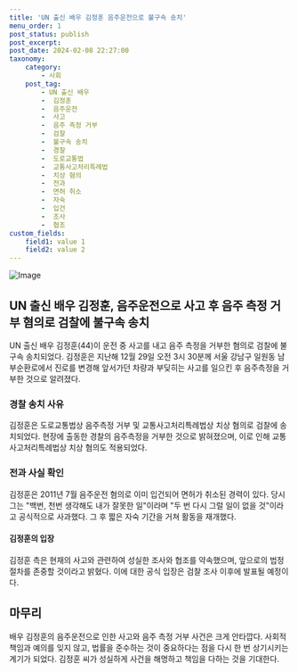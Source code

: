 ```yaml
---
title: 'UN 출신 배우 김정훈 음주운전으로 불구속 송치'
menu_order: 1
post_status: publish
post_excerpt: 
post_date: 2024-02-08 22:27:00
taxonomy:
    category:
        - 사회
    post_tag:
        - UN 출신 배우
        -  김정훈
        -  음주운전
        -  사고
        -  음주 측정 거부
        -  검찰
        -  불구속 송치
        -  경찰
        -  도로교통법
        -  교통사고처리특례법
        -  치상 혐의
        -  전과
        -  면허 취소
        -  자숙
        -  입건
        -  조사
        -  협조
custom_fields:
    field1: value 1
    field2: value 2
---
```


![Image](https://imgnews.pstatic.net/image/015/2024/02/08/0004946945_001_20240208191203438.jpg?type=w647)

## UN 출신 배우 김정훈, 음주운전으로 사고 후 음주 측정 거부 혐의로 검찰에 불구속 송치
UN 출신 배우 김정훈(44)이 운전 중 사고를 내고 음주 측정을 거부한 혐의로 검찰에 불구속 송치되었다.  김정훈은 지난해 12월 29일 오전 3시 30분께 서울 강남구 일원동 남부순환로에서 진로를 변경해 앞서가던 차량과 부딪히는 사고를 일으킨 후 음주측정을 거부한 것으로 알려졌다.
### 경찰 송치 사유
김정훈은 도로교통법상 음주측정 거부 및 교통사고처리특례법상 치상 혐의로 검찰에 송치되었다. 현장에 출동한 경찰의 음주측정을 거부한 것으로 밝혀졌으며, 이로 인해 교통사고처리특례법상 치상 혐의도 적용되었다. 
### 전과 사실 확인
김정훈은 2011년 7월 음주운전 혐의로 이미 입건되어 면허가 취소된 경력이 있다. 당시 그는 "백번, 천번 생각해도 내가 잘못한 일"이라며 "두 번 다시 그럴 일이 없을 것"이라고 공식적으로 사과했다. 그 후 짧은 자숙 기간을 거쳐 활동을 재개했다.
#### 김정훈의 입장
김정훈 측은 현재의 사고와 관련하여 성실한 조사와 협조를 약속했으며, 앞으로의 법정 절차를 존중할 것이라고 밝혔다. 이에 대한 공식 입장은 검찰 조사 이후에 발표될 예정이다.
## 마무리
배우 김정훈의 음주운전으로 인한 사고와 음주 측정 거부 사건은 크게 안타깝다. 사회적 책임과 예의를 잊지 않고, 법률을 준수하는 것이 중요하다는 점을 다시 한 번 상기시키는 계기가 되었다. 김정훈 씨가 성실하게 사건을 해명하고 책임을 다하는 것을 기대한다.
